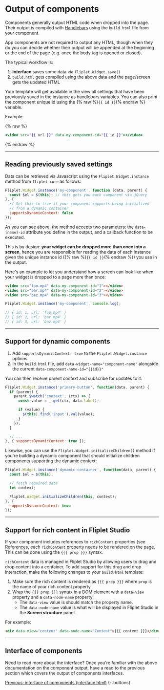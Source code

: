 # Output of components

Components generally output HTML code when dropped into the page. Their output is compiled with [Handlebars](http://handlebarsjs.com/) using the `build.html` file from your component.

App components are not required to output any HTML, though when they do you can decide whether their output will be appended at the beginning or the end of the page (e.g. once the body tag is opened or closed).

The typical workflow is:

1. **Interface** saves some data via `Fliplet.Widget.save()`
2. `build.html` gets compiled using the above data and the page/screen gets the updated HTML

Your template will get available in the view all settings that have been previously saved in the instance as handlebars variables. You can also print the component unique id using the {% raw %}`{{ id }}`{% endraw %} variable.

Example:

{% raw %}
```handlebars
<video src="{{ url }}" data-my-component-id="{{ id }}"></video>
```
{% endraw %}

---

## Reading previously saved settings

Data can be retrieved via Javascript using the `Fliplet.Widget.instance` method from `fliplet-core` as follows:

```js
Fliplet.Widget.instance('my-component', function (data, parent) {
  const $el = $(this); // this gets you each component via jQuery
}, {
  // Set this to true if your component supports being initialized
  // from a dynamic container
  supportsDynamicContext: false
});
```

As you can see above, the method accepts two parameters: the `data-[name]-id` attribute you define in the output, and a callback function to be executed.

This is by design: **your widget can be dropped more than once into a screen**, hence you are responsible for reading the data of each instance given the unique instance id ({% raw %}`{{ id }}`{% endraw %}) you use in the output.

Here's an example to let you understand how a screen can look like when your widget is dropped to a page more than once:

```html
<video src="foo.mp4" data-my-component-id="1"></video>
<video src="bar.mp4" data-my-component-id="2"></video>
<video src="baz.mp4" data-my-component-id="3"></video>
```

```js
Fliplet.Widget.instance('my-component', console.log);

// { id: 1, url: 'foo.mp4' }
// { id: 2, url: 'bar.mp4' }
// { id: 3, url: 'baz.mp4' }
```

---

## Support for dynamic components

1. Add `supportsDynamicContext: true` to the `Fliplet.Widget.instance` options
2. In the `build.html` file, add `data-widget-name="component-name"` alongside the current `data-component-name-id="{{id}}"`

You can then receive parent context and subscribe for updates to it:

```js
Fliplet.Widget.instance('primary-button', function(data, parent) {
  if (parent) {
    parent.$watch('context', (ctx) => {
      const value = _.get(ctx, data.label);

      if (value) {
        $(this).find('input').val(value);
      }
    });
  }

  // ...
}, { supportsDynamicContext: true });
```

Likewise, you can use the `Fliplet.Widget.initializeChildren()` method if you're building a dynamic component that should initialize children components supporting the dynamic context:

```js
Fliplet.Widget.instance('dynamic-container', function(data, parent) {
  const $el = $(this);

  // fetch required data
  let context;

  Fliplet.Widget.initializeChildren(this, context);
}, {
  supportsDynamicContext: true
});
```

---

## Support for rich content in Fliplet Studio

If your component includes references to `richContent` properties (see [References](/components/Definition.html#references), each `richContent` property needs to be rendered on the page. This can be done using the `{{{ prop }}}` syntax.

`richContent` data is managed in Fliplet Studio by allowing users to drag and drop content into a container. To add support for this drag and drop interaction, make the following changes to your `build.html` template:

1. Make sure the rich content is rendered as `{{{ prop }}}` where `prop` is the name of your rich content property
2. Wrap the `{{{ prop }}}` syntax in a DOM element with a `data-view` property and a `data-node-name` property:
   - The `data-view` value is should match the property name.
   - The `data-node-name` value is what will be displayed in Fliplet Studio in the **Screen structure** panel.

For example:

```html
<div data-view="content" data-node-name="Content">{{{ content }}}</div>
```

---

## Interface of components

Need to read more about the interface? Once you're familiar with the above documentation on the component output, have a read to the previous section which covers the output of components interfaces.

[Previous: interface of components (interface.html)](Interface.md)
{: .buttons}
